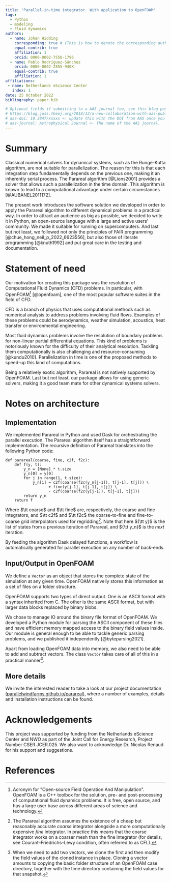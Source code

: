 ```yaml
---
title: 'Parallel-in-time integrator. With application to OpenFOAM'
tags:
  - Python
  - modeling
  - Fluid dynamics
authors:
  - name: Johan Hidding
    corresponding: true # (This is how to denote the corresponding author)
    equal-contrib: true
    affiliation: 1
    orcid: 0000-0002-7550-1796
  - name: Pablo Rodríguez-Sánchez
    orcid: 0000-0002-2855-940X
    equal-contrib: true
    affiliation: 1
affiliations:
 - name: Netherlands eScience Center
   index: 1
date: 25 October 2022
bibliography: paper.bib

# Optional fields if submitting to a AAS journal too, see this blog post:
# https://blog.joss.theoj.org/2018/12/a-new-collaboration-with-aas-publishing
# aas-doi: 10.3847/xxxxx <- update this with the DOI from AAS once you know it.
# aas-journal: Astrophysical Journal <- The name of the AAS journal.
---
```


# Summary

Classical numerical solvers for dynamical systems, such as the
Runge-Kutta algorithm, are not suitable for parallelization. The reason
for this is that each integration step fundamentally depends on the
previous one, making it an inherently serial process. The Parareal algorithm [@Lions2001] provides a solver
that allows such a parallelization in the time domain. This algorithm
is known to lead to a computational advantage under certain circumstances
[@AUBANEL2011172].

The present work introduces the software solution we developed in order
to apply the Parareal algorithm to different dynamical problems in a practical way.
In order to attract an audience as big as possible, we
decided to write it in Python, an open-source language with a large and
active users' community. We made it suitable for running on
supercomputers. And last but not least, we followed not only the
principles of FAIR programming [@chue_hong_neil_p_2022_6623556], but
also those of literate programming [@knuth1992] and put great care in
the testing and documentation.

# Statement of need

Our motivation for creating this package was the resolution of Computational
Fluid Dynamics (CFD) problems. In particular, with OpenFOAM[^1] [@openfoam], one of the most popular software suites in the field of CFD.

CFD is a branch of physics that uses
computational methods such as numerical analysis to address problems
involving fluid flows. Examples of these problems could be aerodynamics,
weather simulation, acoustics, heat transfer or environmental
engineering.

Most fluid dynamics problems involve the resolution of boundary problems
for non-linear partial differential equations. This kind of problems is
notoriously known for the difficulty of their analytical resolution.
Tackling them computationally is also challenging and resource-consuming
[@kundu2010]. Parallelization in time is one of the proposed methods to
speed-up this kind of computations.

Being a relatively exotic algorithm, Parareal is not natively supported
by OpenFOAM. Last but not least, our package allows for using generic
solvers, making it a good team mate for other dynamical systems solvers.

<!-- The commented lines below are more interesting to researchers than to software engineers. I suggest removing -->
<!-- Most accepted approaches for achieving parallel computation in CFD involve subdividing the domain into many components for which solving the system of equations are relatively independent. If we want to add more nodes to our computation, we need to subdivide the work into smaller pieces. The problem is that with smaller sub-domains, the communication overhead increases, until adding more processors does not give any speed-up. Should we want to get our results faster, we need to look for alternative methods to speed up our calculations. One proposed method is to go parallel-in-time. -->

# Notes on architecture

## Implementation

We implemented Parareal in Python and used Dask for orchestrating the
parallel execution. The Parareal algorithm itself has a straightforward
implementation. The recursive definition of Parareal translates into the following Python code:

``` {.python language="Python"}
def parareal(coarse, fine, c2f, f2c):
    def f(y, t):
        y_n = [None] * t.size
        y_n[0] = y[0]
        for j in range(1, t.size):
            y_n[i] = c2f(coarse(f2c(y_n[j-1]), t[j-1], t[j])) \
                   + fine(y[j-1], t[j-1], t[j]) \
                   - c2f(coarse(f2c(y[j-1]), t[j-1], t[j]))
        return y_n
    return f
```

Where $\tt coarse$ and $\tt fine$ are, respectively, the coarse and fine
integrators, and $\tt c2f$ and $\tt f2c$ the coarse-to-fine and
fine-to-coarse grid interpolators used for regridding[^2]. Note that here
${\tt y}$ is the list of states from a previous iteration of Parareal,
and ${\tt y_n}$ is the *next* iteration.

By feeding the algorithm Dask delayed functions, a workflow is  <!-- TODO: Consider adding a citation to Dask delayed functions -->
automatically generated for parallel execution on any number of
back-ends.

## Input/Output in OpenFOAM

We define a `Vector` as an object that stores the complete state of the
simulation at any given time. OpenFOAM nativelly stores this information
as a set of files on a folder structure.

OpenFOAM supports two types of direct output. One is an ASCII
format with a syntax inherited from C. The other is the same ASCII
format, but with larger data blocks replaced by binary blobs.

We chose to manage IO around the binary file format of OpenFOAM. We
developed a Python module for parsing the ASCII component of these files
and have efficient memory mapped access to the binary field values
inside. Our module is general enough to be able to tackle generic
parsing problems, and we published it independently [@byteparsing2021].

Apart from loading OpenFOAM data into memory, we also need to be able to
add and subtract vectors. The class `Vector` takes care of all of this
in a practical manner[^3].

## More details

We invite the interested reader to take a look at our project documentation ([parallelwindfarms.github.io/parareal](https://parallelwindfarms.github.io/parareal/)), where a number of examples, details and installation instructions can be found.

# Acknowledgements
This project was supported by funding from the Netherlands eScience Center and NWO as part of the Joint Call for Energy Research, Project Number CSER.JCER.025. We also want to acknowledge Dr. Nicolas Renaud for his support and suggestions.

# References

[^1]: Acronym for \"Open-source Field Operation And Manipulation\".
OpenFOAM is a C++ toolbox for the solution, pre- and post-processing
of computational fluid dynamics problems. It is free, open
source, and has a large user base across different areas of science and
technology.

[^2]: The Parareal algorithm assumes the existence of a cheap but reasonably
accurate *coarse* integrator alongside a more computationally expensive
*fine* integrator. In practice this means that the coarse integrator
works on a coarser mesh than the fine integrator (for details, see
Courant–Friedrichs–Lewy condition, often referred to as CFL).

[^3]: When we need to add two vectors, we clone the
first and then modify the field values of the cloned instance in place.
Cloning a vector amounts to copying the basic folder structure of an
OpenFOAM case directory, together with the time directory containing the
field values for that snapshot.
